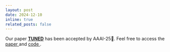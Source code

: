 ```yaml
---
layout: post
date: 2024-12-10
inline: true
related_posts: false
---
```


Our paper **[TUNED](http://kaijing.space/#:~:text=AAAI-,Trusted%20Unified%20Feature%2DNeighborhood%20Dynamics%20for%20Multi%2DView%20Classification,-Haojian%20Huang%2C%C2%A0Chuanyu)** has been accepted by AAAI-25🙂. Feel free to access the [paper <i class="fa-solid fa-file"></i> ](https://arxiv.org/pdf/2409.00755) and [code <i class="fa-brands fa-github"></i> ](https://github.com/JethroJames/TUNED) .